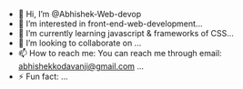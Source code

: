 - 👋 Hi, I’m @Abhishek-Web-devop
- 👀 I’m interested in front-end-web-development...
- 🌱 I’m currently learning javascript & frameworks of CSS...
- 💞️ I’m looking to collaborate on ...
- 📫 How to reach me: You can reach me through email: abhishekkodavanji@gmail.com ...
- ⚡ Fun fact: ...

<!---
Abhishek-Web-devop/Abhishek-Web-devop is a ✨ special ✨ repository because its `README.md` (this file) appears on your GitHub profile.
You can click the Preview link to take a look at your changes.
--->
